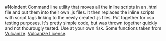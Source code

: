 #NoIndent
Command line utility that moves all the inline scripts in an .html file and put them into their own .js files. It then replaces the inline scripts with script tags linking to the newly created .js files.
Put together for csp testing purposes. It's pretty simple code, but was thrown together quickly and not thourougly tested. Use at your own risk.
Some functions taken from [Vulcanize](https://github.com/Polymer/vulcanize). [Vulcanize License](http://polymer.github.io/LICENSE.txt).
